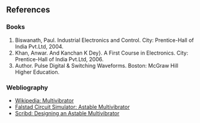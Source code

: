 ## References

### Books
 
1. Biswanath, Paul. Industrial Electronics and Control. City: Prentice-Hall of India Pvt.Ltd, 2004.
2. Khan, Anwar. And Kanchan K Dey}. A First Course in Electronics. City: Prentice-Hall of India Pvt.Ltd, 2006.
3. Author. Pulse Digital & Switching Waveforms. Boston: McGraw Hill Higher Education.


### Webliography
<ul>
  <li>
    <a href="https://en.wikipedia.org/wiki/Multivibrator" target="_blank" rel="noopener noreferrer">
      Wikipedia: Multivibrator
    </a>
  </li>
  <li>
    <a href="http://www.falstad.com/circuit/e-multivib-a.html" target="_blank" rel="noopener noreferrer">
      Falstad Circuit Simulator: Astable Multivibrator
    </a>
  </li>
  <li>
    <a href="https://www.scribd.com/doc/12862517/Designing-an-Astable-Multivibrator" target="_blank" rel="noopener noreferrer">
      Scribd: Designing an Astable Multivibrator
    </a>
  </li>
</ul>
